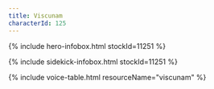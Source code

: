 ```yaml
---
title: Viscunam
characterId: 125
---
```


{% include hero-infobox.html stockId=11251 %}

{% include sidekick-infobox.html stockId=11251 %}

{% include voice-table.html resourceName="viscunam"
%}
